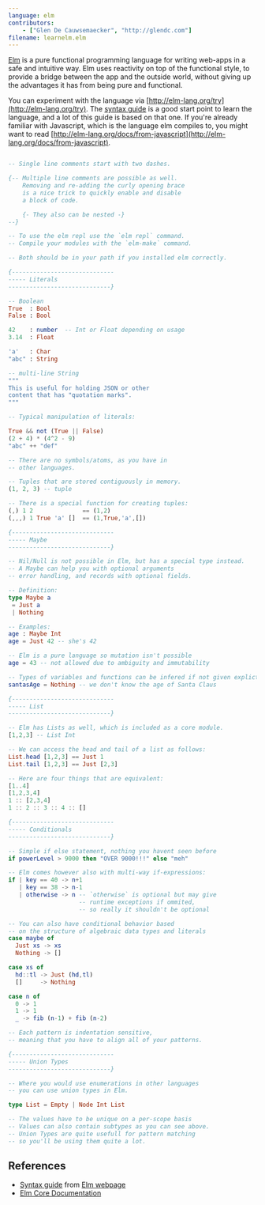 ```yaml
---
language: elm
contributors:
    - ["Glen De Cauwsemaecker", "http://glendc.com"]
filename: learnelm.elm
---
```


[Elm](http://elm-lang.org) is a pure functional programming language for writing web-apps in a safe and intuitive way. Elm uses reactivity on top of the functional style, to provide a bridge between the app and the outside world, without giving up the advantages it has from being pure and functional.

You can experiment with the language via [http://elm-lang.org/try](http://elm-lang.org/try). The [syntax guide](http://elm-lang.org/docs/syntax) is a good start point to learn the language, and a lot of this guide is based on that one. If you're already familiar with Javascript, which is the language elm compiles to, you might want to read [http://elm-lang.org/docs/from-javascript](http://elm-lang.org/docs/from-javascript).

```elm

-- Single line comments start with two dashes.

{-- Multiple line comments are possible as well.
    Removing and re-adding the curly opening brace
    is a nice trick to quickly enable and disable
    a block of code.

    {- They also can be nested -}
--}

-- To use the elm repl use the `elm repl` command.
-- Compile your modules with the `elm-make` command.

-- Both should be in your path if you installed elm correctly.

{-----------------------------
----- Literals
-----------------------------}

-- Boolean
True  : Bool
False : Bool

42    : number  -- Int or Float depending on usage
3.14  : Float

'a'   : Char
"abc" : String

-- multi-line String
"""
This is useful for holding JSON or other
content that has "quotation marks".
"""

-- Typical manipulation of literals:

True && not (True || False)
(2 + 4) * (4^2 - 9)
"abc" ++ "def"

-- There are no symbols/atoms, as you have in
-- other languages.

-- Tuples that are stored contiguously in memory.
(1, 2, 3) -- tuple

-- There is a special function for creating tuples:
(,) 1 2              == (1,2)
(,,,) 1 True 'a' []  == (1,True,'a',[])

{-----------------------------
----- Maybe
-----------------------------}

-- Nil/Null is not possible in Elm, but has a special type instead.
-- A Maybe can help you with optional arguments
-- error handling, and records with optional fields.

-- Definition:
type Maybe a
 = Just a
 | Nothing

-- Examples:
age : Maybe Int
age = Just 42 -- she's 42

-- Elm is a pure language so mutation isn't possible
age = 43 -- not allowed due to ambiguity and immutability

-- Types of variables and functions can be infered if not given explictly.
santasAge = Nothing -- we don't know the age of Santa Claus

{-----------------------------
----- List
-----------------------------}

-- Elm has Lists as well, which is included as a core module.
[1,2,3] -- List Int

-- We can access the head and tail of a list as follows:
List.head [1,2,3] == Just 1
List.tail [1,2,3] == Just [2,3]

-- Here are four things that are equivalent:
[1..4]
[1,2,3,4]
1 :: [2,3,4]
1 :: 2 :: 3 :: 4 :: []

{-----------------------------
----- Conditionals
-----------------------------}

-- Simple if else statement, nothing you havent seen before
if powerLevel > 9000 then "OVER 9000!!!" else "meh"

-- Elm comes however also with multi-way if-expressions:
if | key == 40 -> n+1
   | key == 38 -> n-1
   | otherwise -> n -- `otherwise` is optional but may give
                    -- runtime exceptions if ommited,
                    -- so really it shouldn't be optional

-- You can also have conditional behavior based
-- on the structure of algebraic data types and literals
case maybe of
  Just xs -> xs
  Nothing -> []

case xs of
  hd::tl -> Just (hd,tl)
  []     -> Nothing

case n of
  0 -> 1
  1 -> 1
  _ -> fib (n-1) + fib (n-2)

-- Each pattern is indentation sensitive,
-- meaning that you have to align all of your patterns.

{-----------------------------
----- Union Types
-----------------------------}

-- Where you would use enumerations in other languages
-- you can use union types in Elm.

type List = Empty | Node Int List

-- The values have to be unique on a per-scope basis
-- Values can also contain subtypes as you can see above.
-- Union Types are quite usefull for pattern matching
-- so you'll be using them quite a lot.
```

## References

* [Syntax guide](http://elm-lang.org/docs/syntax) from [Elm webpage](http://elm-lang.org)
* [Elm Core Documentation](http://package.elm-lang.org/packages/elm-lang/core/2.1.0/)